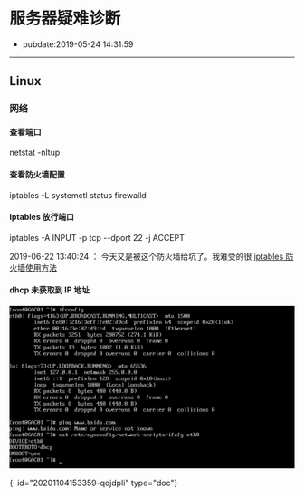 # 服务器疑难诊断

- pubdate:2019-05-24 14:31:59

---

## Linux

### 网络

#### 查看端口

netstat -nltup

#### 查看防火墙配置

iptables -L
systemctl status firewalld

#### iptables 放行端口

iptables -A INPUT -p tcp --dport 22 -j ACCEPT

2019-06-22 13:40:24 ： 今天又是被这个防火墙给坑了。我难受的很
[iptables 防火墙使用方法](https://www.vpser.net/security/linux-iptables.html)

#### dhcp 未获取到 IP 地址

![网络检测](./img/网络检测.png)


{: id="20201104153359-qojdpli" type="doc"}
